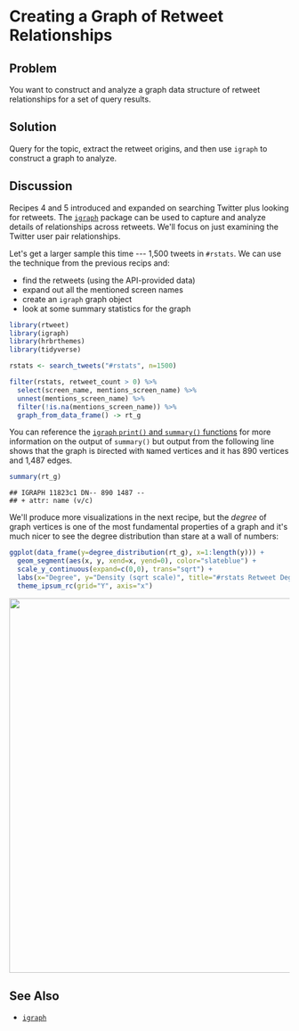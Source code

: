 # Creating a Graph of Retweet Relationships

## Problem

You want to construct and analyze a graph data structure of retweet relationships for a set of query results.

## Solution

Query for the topic, extract the retweet origins, and then use `igraph` to construct a graph to analyze.

## Discussion

Recipes 4 and 5 introduced and expanded on searching Twitter plus looking for retweets. The [`igraph`](http://igraph.org/r/) package can be used to capture and analyze details of relationships across retweets. We'll focus on just examining the Twitter user pair relationships.

Let's get a larger sample this time --- 1,500 tweets in `#rstats`. We can use the technique from the previous recips and:

- find the retweets (using the API-provided data)
- expand out all the mentioned screen names
- create an `igraph` graph object
- look at some summary statistics for the graph


```r
library(rtweet)
library(igraph)
library(hrbrthemes)
library(tidyverse)
```


```r
rstats <- search_tweets("#rstats", n=1500)

filter(rstats, retweet_count > 0) %>% 
  select(screen_name, mentions_screen_name) %>%
  unnest(mentions_screen_name) %>% 
  filter(!is.na(mentions_screen_name)) %>% 
  graph_from_data_frame() -> rt_g
```

You can reference the [`igraph` `print()` and `summary()` functions](http://igraph.org/r/doc/print.igraph.html) for more information on the output of `summary()` but output from the following line shows that the graph is `D`irected with `N`amed vertices and it has 890 vertices and 1,487 edges.


```r
summary(rt_g)
```

```
## IGRAPH 11823c1 DN-- 890 1487 -- 
## + attr: name (v/c)
```

We'll produce more visualizations in the next recipe, but the _degree_ of graph vertices is one of the most fundamental properties of a graph and it's much nicer to see the degree distribution than stare at a wall of numbers:


```r
ggplot(data_frame(y=degree_distribution(rt_g), x=1:length(y))) +
  geom_segment(aes(x, y, xend=x, yend=0), color="slateblue") +
  scale_y_continuous(expand=c(0,0), trans="sqrt") +
  labs(x="Degree", y="Density (sqrt scale)", title="#rstats Retweet Degree Distribution") +
  theme_ipsum_rc(grid="Y", axis="x")
```

<img src="06-Creating-a-Graph-of-Retweet-Relationships_files/figure-html4/06_gg-1.png" width="672" />

## See Also

- [`igraph`](http://igraph.org/)
